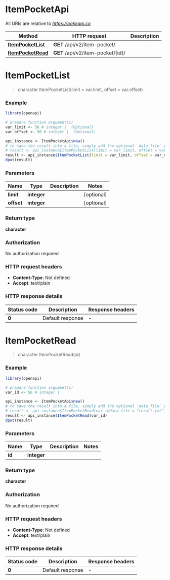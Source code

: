 # ItemPocketApi

All URIs are relative to *https://pokeapi.co*

Method | HTTP request | Description
------------- | ------------- | -------------
[**ItemPocketList**](ItemPocketApi.md#ItemPocketList) | **GET** /api/v2/item-pocket/ | 
[**ItemPocketRead**](ItemPocketApi.md#ItemPocketRead) | **GET** /api/v2/item-pocket/{id}/ | 


# **ItemPocketList**
> character ItemPocketList(limit = var.limit, offset = var.offset)



### Example
```R
library(openapi)

# prepare function argument(s)
var_limit <- 56 # integer |  (Optional)
var_offset <- 56 # integer |  (Optional)

api_instance <- ItemPocketApi$new()
# to save the result into a file, simply add the optional `data_file` parameter, e.g.
# result <- api_instance$ItemPocketList(limit = var_limit, offset = var_offsetdata_file = "result.txt")
result <- api_instance$ItemPocketList(limit = var_limit, offset = var_offset)
dput(result)
```

### Parameters

Name | Type | Description  | Notes
------------- | ------------- | ------------- | -------------
 **limit** | **integer**|  | [optional] 
 **offset** | **integer**|  | [optional] 

### Return type

**character**

### Authorization

No authorization required

### HTTP request headers

 - **Content-Type**: Not defined
 - **Accept**: text/plain

### HTTP response details
| Status code | Description | Response headers |
|-------------|-------------|------------------|
| **0** | Default response |  -  |

# **ItemPocketRead**
> character ItemPocketRead(id)



### Example
```R
library(openapi)

# prepare function argument(s)
var_id <- 56 # integer | 

api_instance <- ItemPocketApi$new()
# to save the result into a file, simply add the optional `data_file` parameter, e.g.
# result <- api_instance$ItemPocketRead(var_iddata_file = "result.txt")
result <- api_instance$ItemPocketRead(var_id)
dput(result)
```

### Parameters

Name | Type | Description  | Notes
------------- | ------------- | ------------- | -------------
 **id** | **integer**|  | 

### Return type

**character**

### Authorization

No authorization required

### HTTP request headers

 - **Content-Type**: Not defined
 - **Accept**: text/plain

### HTTP response details
| Status code | Description | Response headers |
|-------------|-------------|------------------|
| **0** | Default response |  -  |

